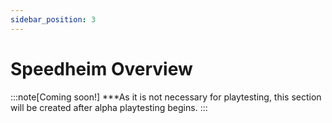 ```yaml
---
sidebar_position: 3
---
```

# Speedheim Overview

:::note[Coming soon!]
***As it is not necessary for playtesting, this section will be created after alpha playtesting begins.
:::